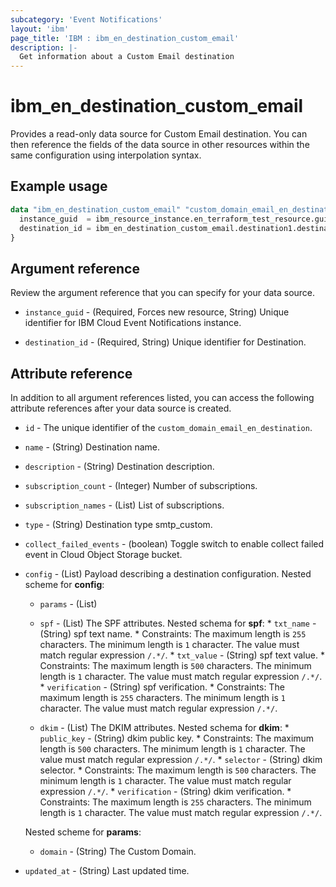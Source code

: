 ```yaml
---
subcategory: 'Event Notifications'
layout: 'ibm'
page_title: 'IBM : ibm_en_destination_custom_email'
description: |-
  Get information about a Custom Email destination
---
```


# ibm_en_destination_custom_email

Provides a read-only data source for Custom Email destination. You can then reference the fields of the data source in other resources within the same configuration using interpolation syntax.

## Example usage

```terraform
data "ibm_en_destination_custom_email" "custom_domain_email_en_destination" {
  instance_guid  = ibm_resource_instance.en_terraform_test_resource.guid
  destination_id = ibm_en_destination_custom_email.destination1.destination_id
}
```

## Argument reference

Review the argument reference that you can specify for your data source.

- `instance_guid` - (Required, Forces new resource, String) Unique identifier for IBM Cloud Event Notifications instance.

- `destination_id` - (Required, String) Unique identifier for Destination.

## Attribute reference

In addition to all argument references listed, you can access the following attribute references after your data source is created.

- `id` - The unique identifier of the `custom_domain_email_en_destination`.

- `name` - (String) Destination name.

- `description` - (String) Destination description.

- `subscription_count` - (Integer) Number of subscriptions.

- `subscription_names` - (List) List of subscriptions.

- `type` - (String) Destination type smtp_custom.

- `collect_failed_events` - (boolean) Toggle switch to enable collect failed event in Cloud Object Storage bucket.

- `config` - (List) Payload describing a destination configuration.
  Nested scheme for **config**:

  - `params` - (List)

  - `spf` - (List) The SPF attributes.
		Nested schema for **spf**:
			* `txt_name` - (String) spf text name.
			  * Constraints: The maximum length is `255` characters. The minimum length is `1` character. The value must match regular expression `/.*/`.
			* `txt_value` - (String) spf text value.
			  * Constraints: The maximum length is `500` characters. The minimum length is `1` character. The value must match regular expression `/.*/`.
			* `verification` - (String) spf verification.
			  * Constraints: The maximum length is `255` characters. The minimum length is `1` character. The value must match regular expression `/.*/`.
  - `dkim` - (List) The DKIM attributes.
		Nested schema for **dkim**:
			* `public_key` - (String) dkim public key.
			  * Constraints: The maximum length is `500` characters. The minimum length is `1` character. The value must match regular expression `/.*/`.
			* `selector` - (String) dkim selector.
			  * Constraints: The maximum length is `500` characters. The minimum length is `1` character. The value must match regular expression `/.*/`.
			* `verification` - (String) dkim verification.
			  * Constraints: The maximum length is `255` characters. The minimum length is `1` character. The value must match regular expression `/.*/`.      

  Nested scheme for **params**:

  - `domain` - (String) The Custom Domain.

- `updated_at` - (String) Last updated time.
